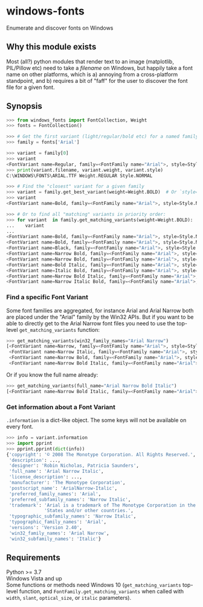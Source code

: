 # windows-fonts

Enumerate and discover fonts on Windows

## Why this module exists

Most (all?) python modules that render text to an image (matplotlib, PIL/Pillow etc) need to take a _filename_
on Windows, but happily take a font name on other platforms, which is a) annoying from a cross-platform
standpoint, and b) requires a bit of "faff" for the user to discover the font file for a given font.

## Synopsis

```python console
>>> from windows_fonts import FontCollection, Weight
>>> fonts = FontCollection()

>>> # Get the first variant (light/regular/bold etc) for a named family
>>> family = fonts['Arial']

>>> variant = family[0]
>>> variant
<FontVariant name=Regular, family=<FontFamily name="Arial">, style=Style.NORMAL weight=Weight.REGULAR>
>>> print(variant.filename, variant.weight, variant.style)
C:\WINDOWS\FONTS\ARIAL.TTF Weight.REGULAR Style.NORMAL

>>> # Find the "closest" variant for a given family
>>> variant = family.get_best_variant(weight=Weight.BOLD)  # Or `style=Style.ITALIC, or both
>>> variant
<FontVariant name=Bold, family=<FontFamily name="Arial">, style=Style.NORMAL weight=Weight.BOLD>

>>> # Or to find all "matching" variants in priority order:
>>> for variant  in family.get_matching_variants(weight=Weight.BOLD):
...    variant
...
<FontVariant name=Bold, family=<FontFamily name="Arial">, style=Style.NORMAL weight=Weight.BOLD>
<FontVariant name=Bold, family=<FontFamily name="Arial">, style=Style.NORMAL weight=Weight.BOLD>
<FontVariant name=Black, family=<FontFamily name="Arial">, style=Style.NORMAL weight=Weight.BLACK>
<FontVariant name=Narrow Bold, family=<FontFamily name="Arial">, style=Style.NORMAL weight=Weight.BOLD>
<FontVariant name=Narrow Bold, family=<FontFamily name="Arial">, style=Style.NORMAL weight=Weight.BOLD>
<FontVariant name=Bold Italic, family=<FontFamily name="Arial">, style=Style.ITALIIC weight=Weight.BOLD>
<FontVariant name=Italic Bold, family=<FontFamily name="Arial">, style=Style.ITALIIC weight=Weight.BOLD>
<FontVariant name=Narrow Bold Italic, family=<FontFamily name="Arial">, style=Style.ITALIIC weight=Weight.BOLD>
<FontVariant name=Narrow Italic Bold, family=<FontFamily name="Arial">, style=Style.ITALIIC weight=Weight.BOLD>
```

### Find a specific Font Variant

Some font families are aggregated, for instance Arial and Arial Narrow both are placed under the "Arial" family by the Win32 APIs. But if you want to be able to directly get to the Arial Narrow font files you need to use the top-level `get_matching_variants` function:

```python console
>>> get_matching_variants(win32_family_names="Arial Narrow")
[<FontVariant name=Narrow, family=<FontFamily name="Arial">, style=Style.NORMAL weight=Weight.REGULAR>,
 <FontVariant name=Narrow Italic, family=<FontFamily name="Arial">, style=Style.ITALIIC weight=Weight.REGULAR>,
 <FontVariant name=Narrow Bold, family=<FontFamily name="Arial">, style=Style.NORMAL weight=Weight.BOLD>,
 <FontVariant name=Narrow Bold Italic, family=<FontFamily name="Arial">, style=Style.ITALIIC weight=Weight.BOLD>]
```

Or if you know the full name already:

```python console
>>> get_matching_variants(full_name="Arial Narrow Bold Italic")
[<FontVariant name=Narrow Bold Italic, family=<FontFamily name="Arial">, style=Style.ITALIIC weight=Weight.BOLD>]
```

### Get information about a Font Variant

`.information` is a dict-like object. The some keys will not be available on every font.

```python console
>>> info = variant.information
>>> import pprint
>>> pprint.pprint(dict(info))
{'copyright': '© 2008 The Monotype Corporation. All Rights Reserved.',
 'description': ...,
 'designer': 'Robin Nicholas, Patricia Saunders',
 'full_name': 'Arial Narrow Italic',
 'license_description': ...,
 'manufacturer': 'The Monotype Corporation',
 'postscript_name': 'ArialNarrow-Italic',
 'preferred_family_names': 'Arial',
 'preferred_subfamily_names': 'Narrow Italic',
 'trademark': 'Arial is a trademark of The Monotype Corporation in the United '
              'States and/or other countries.',
 'typographic_subfamily_names': 'Narrow Italic',
 'typographic_family_names': 'Arial',
 'versions': 'Version 2.40',
 'win32_family_names': 'Arial Narrow',
 'win32_subfamily_names': 'Italic'}
```

## Requirements

Python >= 3.7<br />
Windows Vista and up<br />
Some functions or methods need Windows 10 (`get_matching_variants` top-level function, and `FontFamily.get_matching_variants` when called with `width`, `slant`, `optical_size`, or `italic` parameters).
